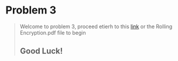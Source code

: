# Problem 3
> Welcome to problem 3, proceed etierh to this [link](https://dmoj.ca/problem/rollencrypt) or the Rolling Encryption.pdf file to begin
> ## Good Luck!
